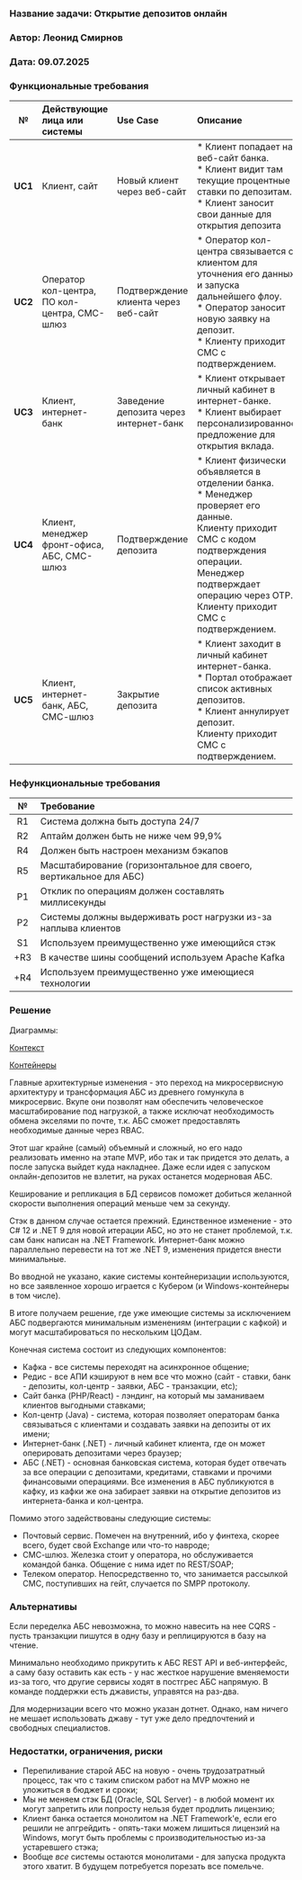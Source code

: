 
### <a name="_b7urdng99y53"></a>**Название задачи: Открытие депозитов онлайн**
### <a name="_hjk0fkfyohdk"></a>**Автор: Леонид Смирнов**
### <a name="_uanumrh8zrui"></a>**Дата: 09.07.2025**

### <a name="_3bfxc9a45514"></a>**Функциональные требования**

|  **№**  | **Действующие лица или системы**             | **Use Case**                           | **Описание**                                                                                                                                                                                                                                     |
|:-------:|:---------------------------------------------|:---------------------------------------|:-------------------------------------------------------------------------------------------------------------------------------------------------------------------------------------------------------------------------------------------------|
| **UC1** | Клиент, сайт                                 | Новый клиент через веб-сайт            | * Клиент попадает на веб-сайт банка. <br/> * Клиент видит там текущие процентные ставки по депозитам. <br/> * Клиент заносит свои данные для открытия депозита                                                                                   |
| **UC2** | Оператор кол-центра, ПО кол-центра, СМС-шлюз | Подтверждение клиента через веб-сайт   | * Оператор кол-центра связывается с клиентом для уточнения его данных и запуска дальнейшего флоу. <br/> * Оператор заносит новую заявку на депозит. <br/> *  Клиенту приходит СМС с подтверждением.                                              |
| **UC3** | Клиент, интернет-банк                        | Заведение депозита через интернет-банк | * Клиент открывает личный кабинет в интернет-банке. <br/> * Клиент выбирает персонализированное предложение для открытия вклада.                                                                                                                 |
| **UC4** | Клиент, менеджер фронт-офиса, АБС, СМС-шлюз  | Подтверждение депозита                 | * Клиент физически объявляется в отделении банка. <br/> * Менеджер проверяет его данные. <br/> Клиенту приходит СМС с кодом подтверждения операции. <br/> Менеджер подтверждает операцию через OTP. <br/> Клиенту приходит СМС с подтверждением. |
| **UC5** | Клиент, интернет-банк, АБС, СМС-шлюз         | Закрытие депозита                      | * Клиент заходит в личный кабинет интернет-банка. <br/> * Портал отображает список активных депозитов. <br/> * Клиент аннулирует депозит. <br/> Клиенту приходит СМС с подтверждением.                                                           |




### <a name="_u8xz25hbrgql"></a>**Нефункциональные требования**

| **№** | **Требование**                                                    |
|:-----:|:------------------------------------------------------------------|
|  R1   | Система должна быть доступа 24/7                                  |
|  R2   | Аптайм должен быть не ниже чем 99,9%                              |
|  R4   | Должен быть настроен механизм бэкапов                             |
|  R5   | Масштабирование (горизонтальное для своего, вертикальное для АБС) |
|  P1   | Отклик по операциям должен составлять миллисекунды                |
|  P2   | Системы должны выдерживать рост нагрузки из-за наплыва клиентов   |
|  S1   | Используем преимущественно уже имеющийся стэк                     |
|  +R3  | В качестве шины сообщений используем Apache Kafka                 |
|  +R4  | Используем преимущественно уже имеющиеся технологии               |

### <a name="_qmphm5d6rvi3"></a>**Решение**
Диаграммы:

[Контекст](./context.puml)

[Контейнеры](./container.puml)

Главные архитектурные изменения - это переход на микросервисную архитектуру и трансформация АБС из древнего гомункула в микросервис.
Вкупе они позволят нам обеспечить человеческое масштабирование под нагрузкой, а также исключат необходимость обмена экселями по почте, т.к. АБС 
сможет предоставлять необходимые данные через RBAC.

Этот шаг крайне (самый) объемный и сложный, но его надо реализовать именно на этапе MVP, ибо так и так придется это делать, а после запуска выйдет куда накладнее.
Даже если идея с запуском онлайн-депозитов не взлетит, на руках останется модерновая АБС.

Кеширование и репликация в БД сервисов поможет добиться желанной скорости выполнения операций меньше чем за секунду.

Стэк в данном случае остается прежний. Единственное изменение - это C# 12 и .NET 9 для новой итерации АБС, но это не станет проблемой, т.к. сам банк
написан на .NET Framework. Интернет-банк можно параллельно перевести на тот же .NET 9, изменения придется внести минимальные.

Во вводной не указано, какие системы контейнеризации используются, но все заявленное хорошо играется с Кубером (и Windows-контейнеры в том числе).

В итоге получаем решение, где уже имеющие системы за исключением АБС подвергаются минимальным изменениям (интеграции с кафкой) и могут 
масштабироваться по нескольким ЦОДам.

Конечная система состоит из следующих компонентов:

* Кафка - все системы переходят на асинхронное общение;
* Редис - все АПИ кэшируют в нем все что можно (сайт - ставки, банк - депозиты, кол-центр - заявки, АБС - транзакции, etc);
* Сайт банка (PHP/React) - лэндинг, на который мы заманиваем клиентов выгодными ставками;
* Кол-центр (Java) - система, которая позволяет операторам банка связываться с клиентами и создавать заявки на депозиты от их имени;
* Интернет-банк (.NET) - личный кабинет клиента, где он может оперировать депозитами через браузер;
* АБС (.NET) - основная банковская система, которая будет отвечать за все операции с депозитами, кредитами, ставками и прочими финансовыми операциями.
Все изменения в АБС публикуются в кафку, из кафки же она забирает заявки на открытие депозитов из интернета-банка и кол-центра.

Помимо этого задействованы следующие системы:

* Почтовый сервис. Помечен на внутренний, ибо у финтеха, скорее всего, будет свой Exchange или что-то навроде;
* СМС-шлюз. Железка стоит у оператора, но обслуживается командой банка. Общение с нима идет по REST/SOAP;
* Телеком оператор. Непосредственно то, что занимается рассылкой СМС, поступивших на гейт, случается по SMPP протоколу.

### <a name="_bjrr7veeh80c"></a>**Альтернативы**
Если переделка АБС невозможна, то можно навесить на нее CQRS - пусть транзакции пишутся в одну базу и реплицируются в базу на чтение.

Минимально необходимо прикрутить к АБС REST API и веб-интерфейс, а саму базу оставить как есть - у нас жесткое нарушение вменяемости 
из-за того, что другие сервисы ходят в постгрес АБС напрямую. В команде поддержки есть джависты, управятся на раз-два.

Для модернизации всего что можно указан дотнет. Однако, нам ничего не мешает использовать джаву - тут уже дело предпочтений и свободных специалистов.

### <a name="_bjrr7veeh80c"></a>**Недостатки, ограничения, риски**

* Перепиливание старой АБС на новую - очень трудозатратный процесс, так что с таким списком работ на MVP можно не уложиться в бюджет и сроки;
* Мы не меняем стэк БД (Oracle, SQL Server) - в любой момент их могут запретить или попросту нельзя будет продлить лицензию;
* Клиент банка остается монолитом на .NET Framework'e, если его решили не апгрейдить - опять-таки можем лишиться лицензий на Windows,
могут быть проблемы с производительностью из-за устаревшего стэка;
* Вообще _все_ системы остаются монолитами - для запуска продукта этого хватит. В будущем потребуется порезать все помельче.
